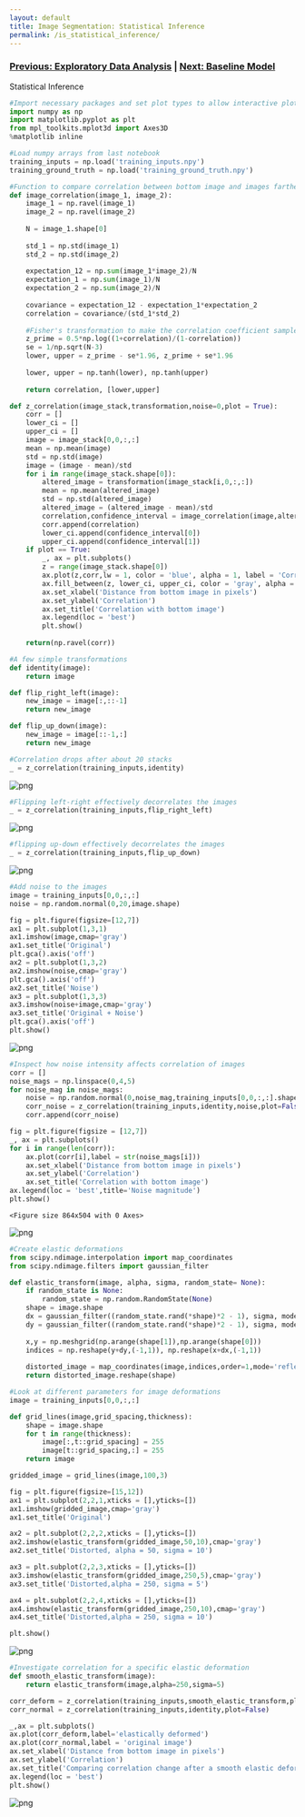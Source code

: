 ```yaml
---
layout: default
title: Image Segmentation: Statistical Inference
permalink: /is_statistical_inference/
---
```


### [Previous: Exploratory Data Analysis](../is_eda) | [Next: Baseline Model](../is_baseline_model)

Statistical Inference

```python
#Import necessary packages and set plot types to allow interactive plots
import numpy as np
import matplotlib.pyplot as plt
from mpl_toolkits.mplot3d import Axes3D
%matplotlib inline
```


```python
#Load numpy arrays from last notebook
training_inputs = np.load('training_inputs.npy')
training_ground_truth = np.load('training_ground_truth.npy')
```


```python
#Function to compare correlation between bottom image and images farther up in the stack
def image_correlation(image_1, image_2):
    image_1 = np.ravel(image_1)
    image_2 = np.ravel(image_2)
    
    N = image_1.shape[0]
    
    std_1 = np.std(image_1)
    std_2 = np.std(image_2)
    
    expectation_12 = np.sum(image_1*image_2)/N
    expectation_1 = np.sum(image_1)/N
    expectation_2 = np.sum(image_2)/N
    
    covariance = expectation_12 - expectation_1*expectation_2
    correlation = covariance/(std_1*std_2)
    
    #Fisher's transformation to make the correlation coefficient sampled from a normal distribution
    z_prime = 0.5*np.log((1+correlation)/(1-correlation))
    se = 1/np.sqrt(N-3)
    lower, upper = z_prime - se*1.96, z_prime + se*1.96
    
    lower, upper = np.tanh(lower), np.tanh(upper)
    
    return correlation, [lower,upper]

def z_correlation(image_stack,transformation,noise=0,plot = True):
    corr = []
    lower_ci = []
    upper_ci = []
    image = image_stack[0,0,:,:]
    mean = np.mean(image)
    std = np.std(image)
    image = (image - mean)/std
    for i in range(image_stack.shape[0]):
        altered_image = transformation(image_stack[i,0,:,:])
        mean = np.mean(altered_image)
        std = np.std(altered_image)
        altered_image = (altered_image - mean)/std
        correlation,confidence_interval = image_correlation(image,altered_image+noise)
        corr.append(correlation)
        lower_ci.append(confidence_interval[0])
        upper_ci.append(confidence_interval[1])
    if plot == True:
        _, ax = plt.subplots()
        z = range(image_stack.shape[0])
        ax.plot(z,corr,lw = 1, color = 'blue', alpha = 1, label = 'Correlation')
        ax.fill_between(z, lower_ci, upper_ci, color = 'gray', alpha = 0.4, label = '95% CI')
        ax.set_xlabel('Distance from bottom image in pixels')
        ax.set_ylabel('Correlation')
        ax.set_title('Correlation with bottom image')
        ax.legend(loc = 'best')
        plt.show()
    
    return(np.ravel(corr))

#A few simple transformations
def identity(image):
    return image

def flip_right_left(image):
    new_image = image[:,::-1]
    return new_image

def flip_up_down(image):
    new_image = image[::-1,:]
    return new_image
```


```python
#Correlation drops after about 20 stacks
_ = z_correlation(training_inputs,identity)
```


![png](https://raw.githubusercontent.com/cemalec/cemalec.github.io/master/_portfolio/image_segmentation/is_statistical_inference_01.png)



```python
#Flipping left-right effectively decorrelates the images
_ = z_correlation(training_inputs,flip_right_left)
```


![png](https://raw.githubusercontent.com/cemalec/cemalec.github.io/master/_portfolio/image_segmentation/is_statistical_inference_02.png)



```python
#flipping up-down effectively decorrelates the images
_ = z_correlation(training_inputs,flip_up_down)
```


![png](https://raw.githubusercontent.com/cemalec/cemalec.github.io/master/_portfolio/image_segmentation/is_statistical_inference_03.png)



```python
#Add noise to the images
image = training_inputs[0,0,:,:]
noise = np.random.normal(0,20,image.shape)

fig = plt.figure(figsize=[12,7])
ax1 = plt.subplot(1,3,1)
ax1.imshow(image,cmap='gray')
ax1.set_title('Original')
plt.gca().axis('off')
ax2 = plt.subplot(1,3,2)
ax2.imshow(noise,cmap='gray')
plt.gca().axis('off')
ax2.set_title('Noise')
ax3 = plt.subplot(1,3,3)
ax3.imshow(noise+image,cmap='gray')
ax3.set_title('Original + Noise')
plt.gca().axis('off')
plt.show()
```


![png](https://raw.githubusercontent.com/cemalec/cemalec.github.io/master/_portfolio/image_segmentation/is_statistical_inference_04.png)



```python
#Inspect how noise intensity affects correlation of images
corr = []
noise_mags = np.linspace(0,4,5)
for noise_mag in noise_mags:
    noise = np.random.normal(0,noise_mag,training_inputs[0,0,:,:].shape)
    corr_noise = z_correlation(training_inputs,identity,noise,plot=False)
    corr.append(corr_noise)
```


```python
fig = plt.figure(figsize = [12,7])
_, ax = plt.subplots()
for i in range(len(corr)):   
    ax.plot(corr[i],label = str(noise_mags[i]))
    ax.set_xlabel('Distance from bottom image in pixels')
    ax.set_ylabel('Correlation')
    ax.set_title('Correlation with bottom image')
ax.legend(loc = 'best',title='Noise magnitude')
plt.show()
```


    <Figure size 864x504 with 0 Axes>



![png](https://raw.githubusercontent.com/cemalec/cemalec.github.io/master/_portfolio/image_segmentation/is_statistical_inference_05.png)



```python
#Create elastic deformations
from scipy.ndimage.interpolation import map_coordinates
from scipy.ndimage.filters import gaussian_filter

def elastic_transform(image, alpha, sigma, random_state= None):
    if random_state is None:
        random_state = np.random.RandomState(None)
    shape = image.shape
    dx = gaussian_filter((random_state.rand(*shape)*2 - 1), sigma, mode = "constant",cval = 0)*alpha
    dy = gaussian_filter((random_state.rand(*shape)*2 - 1), sigma, mode = "constant",cval = 0)*alpha
    
    x,y = np.meshgrid(np.arange(shape[1]),np.arange(shape[0]))
    indices = np.reshape(y+dy,(-1,1)), np.reshape(x+dx,(-1,1))
    
    distorted_image = map_coordinates(image,indices,order=1,mode='reflect')
    return distorted_image.reshape(shape)
```


```python
#Look at different parameters for image deformations
image = training_inputs[0,0,:,:]

def grid_lines(image,grid_spacing,thickness):
    shape = image.shape
    for t in range(thickness):
        image[:,t::grid_spacing] = 255
        image[t::grid_spacing,:] = 255
    return image

gridded_image = grid_lines(image,100,3)

fig = plt.figure(figsize=[15,12])
ax1 = plt.subplot(2,2,1,xticks = [],yticks=[])
ax1.imshow(gridded_image,cmap='gray')
ax1.set_title('Original')

ax2 = plt.subplot(2,2,2,xticks = [],yticks=[])
ax2.imshow(elastic_transform(gridded_image,50,10),cmap='gray')
ax2.set_title('Distorted, alpha = 50, sigma = 10')

ax3 = plt.subplot(2,2,3,xticks = [],yticks=[])
ax3.imshow(elastic_transform(gridded_image,250,5),cmap='gray')
ax3.set_title('Distorted,alpha = 250, sigma = 5')

ax4 = plt.subplot(2,2,4,xticks = [],yticks=[])
ax4.imshow(elastic_transform(gridded_image,250,10),cmap='gray')
ax4.set_title('Distorted,alpha = 250, sigma = 10')

plt.show()
```


![png](https://raw.githubusercontent.com/cemalec/cemalec.github.io/master/_portfolio/image_segmentation/is_statistical_inference_06.png)



```python
#Investigate correlation for a specific elastic deformation
def smooth_elastic_transform(image):
    return elastic_transform(image,alpha=250,sigma=5)

corr_deform = z_correlation(training_inputs,smooth_elastic_transform,plot=False)
corr_normal = z_correlation(training_inputs,identity,plot=False)
```


```python
_,ax = plt.subplots()
ax.plot(corr_deform,label='elastically deformed')
ax.plot(corr_normal,label = 'original image')
ax.set_xlabel('Distance from bottom image in pixels')
ax.set_ylabel('Correlation')
ax.set_title('Comparing correlation change after a smooth elastic deformation')
ax.legend(loc = 'best')
plt.show()
```


![png](https://raw.githubusercontent.com/cemalec/cemalec.github.io/master/_portfolio/image_segmentation/is_statistical_inference_07.png)
